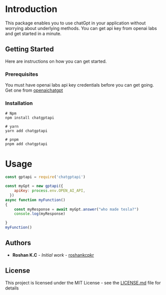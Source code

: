 # Introduction

This package enables you to use chatGpt in your application without worrying about underlying methods. You can get api key from openai labs and get started in a minute.

## Getting Started

Here are instructions on how you can get started.

### Prerequisites

You must have openai labs api key credentials before you can get going. Get one from [openaichatgpt](https://openai.com/blog/chatgpt/)

### Installation

```
# Npm
npm install chatgptapi
```

```
# yarn
yarn add chatgptapi
```

```
# pnpm
pnpm add chatgptapi
```

# Usage
```js
const gptapi = require('chatgptapi')

const myGpt = new gptapi({
    apiKey: process.env.OPEN_AI_API,
  })
async function myFunction()
{
    const myResponse = await myGpt.answer("who made tesla?")
    console.log(myResponse)

}
myFunction()
```

## Authors

* **Roshan K.C** - *Initial work* - [roshankcpkr](https://github.com/roshankcpkr)

## License

This project is licensed under the MIT License - see the [LICENSE.md](LICENSE.md) file for details

